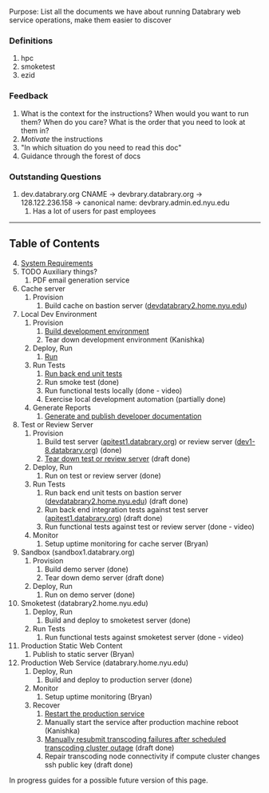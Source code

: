 Purpose: List all the documents we have about running Databrary web
service operations, make them easier to discover

### Definitions
1.  hpc
2.  smoketest
3.  ezid
### Feedback
1.  What is the context for the instructions? When would you want to
    run them? When do you care? What is the order that you need to
    look at them in?
2.  *Motivate* the instructions
3.  "In which situation do you need to read this doc"
4.  Guidance through the forest of docs
###  Outstanding Questions
1.  dev.databrary.org CNAME → devbrary.databrary.org →
    128.122.236.158 → canonical name: devbrary.admin.ed.nyu.edu
    1.  Has a lot of users for past employees

-------

## Table of Contents

4.  [System Requirements](System-Requirements.md)
5.  TODO Auxiliary things?
    1.  PDF email generation service
6.  Cache server
    1.  Provision
        1.  Build cache on bastion server
            ([devdatabrary2.home.nyu.edu](http://devdatabrary2.home.nyu.edu))
7.  Local Dev Environment
    1.  Provision
        1.  [Build development environment](Local-Dev-Environment/Build.md)
        2.  Tear down development environment (Kanishka)
    2.  Deploy,
            Run
        1.  [Run](Local-Dev-Environment/Build-and-Run.md)
    3.  Run Tests
        1.  [Run back end unit tests](Running-Tests.md)
        2.  Run smoke test (done)
        3.  Run functional tests locally (done - video)
        4.  Exercise local development automation (partially done)
    4.  Generate Reports
        1.  [Generate and publish developer documentation](Update-Github-Pages.md)
8.  Test or Review Server
    1.  Provision
        1.  Build test server
            ([apitest1.databrary.org](http://apitest1.databrary.org)) or
            review server
            ([dev1-8.databrary.org](http://dev1-8.databrary.org)) (done)
        2.  [Tear down test or review
            server](https://github.com/databrary/databrary/wiki/Tear-down-test-or-review-server)
            (draft done)
    2.  Deploy, Run
        1.  Run on test or review server (done)
    3.  Run Tests
        1.  Run back end unit tests on bastion server
            ([devdatabrary2.home.nyu.edu](http://devdatabrary2.home.nyu.edu))
            (draft done)
        2.  Run back end integration tests against test server
            ([apitest1.databrary.org](http://apitest1.databrary.org))
            (draft done)
        3.  Run functional tests against test or review server (done -
            video)
    4.  Monitor
        1.  Setup uptime monitoring for cache server (Bryan)
9.  Sandbox (sandbox1.databrary.org)
    1.  Provision
        1.  Build demo server (done)
        2.  Tear down demo server (draft done)
    2.  Deploy, Run
        1.  Run on demo server (done)
10. Smoketest (databrary2.home.nyu.edu)
    1.  Deploy, Run
        1.  Build and deploy to smoketest server (done)
    2.  Run Tests
        1.  Run functional tests against smoketest server (done - video)
11. Production Static Web Content
    1.  Publish to static server (Bryan)
12. Production Web Service (databrary.home.nyu.edu)
    1.  Deploy, Run
        1.  Build and deploy to production server (done)
    2.  Monitor
        1.  Setup uptime monitoring (Bryan)
    3.  Recover
        1.  [Restart the production service](Restart-the-production-service.md)
        2.  Manually start the service after production machine reboot
            (Kanishka)
        3.  [Manually resubmit transcoding failures after scheduled
            transcoding cluster
            outage](https://github.com/databrary/databrary-incubator/blob/master/prototype-reports/clusterOutageJobs.sql)
            (draft done)
        4.  Repair transcoding node connectivity if compute cluster
            changes ssh public key (draft done)

In progress guides for a possible future version of this page.
